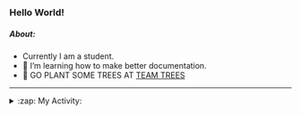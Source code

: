 ### Hello World!

##### About:
- Currently I am a student.
- 🌱 I’m learning how to make better documentation.
- 🌱 GO PLANT SOME TREES AT [TEAM TREES](https://teamtrees.org/)

---
<details>
  <summary>:zap: My Activity:</summary>
  
<!--START_SECTION:waka-->
![Code Time](http://img.shields.io/badge/Code%20Time-1%2C008%20hrs%2014%20mins-blue)

**I'm a Night 🦉** 

```text
🌞 Morning    95 commits     ███░░░░░░░░░░░░░░░░░░░░░░   13.46% 
🌆 Daytime    153 commits    █████░░░░░░░░░░░░░░░░░░░░   21.67% 
🌃 Evening    217 commits    ███████░░░░░░░░░░░░░░░░░░   30.74% 
🌙 Night      241 commits    ████████░░░░░░░░░░░░░░░░░   34.14%

```
📅 **I'm Most Productive on Tuesday** 

```text
Monday       107 commits    ███░░░░░░░░░░░░░░░░░░░░░░   15.16% 
Tuesday      133 commits    ████░░░░░░░░░░░░░░░░░░░░░   18.84% 
Wednesday    78 commits     ██░░░░░░░░░░░░░░░░░░░░░░░   11.05% 
Thursday     100 commits    ███░░░░░░░░░░░░░░░░░░░░░░   14.16% 
Friday       97 commits     ███░░░░░░░░░░░░░░░░░░░░░░   13.74% 
Saturday     81 commits     ██░░░░░░░░░░░░░░░░░░░░░░░   11.47% 
Sunday       110 commits    ████░░░░░░░░░░░░░░░░░░░░░   15.58%

```


📊 **This Week I Spent My Time On** 

```text
🔥 Editors: 
VS Code                  9 hrs 12 mins       █████████████████████████   100.0%

🐱‍💻 Projects: 
CSF22                    4 hrs 19 mins       ███████████░░░░░░░░░░░░░░   47.04% 
praise-demo              2 hrs 34 mins       ███████░░░░░░░░░░░░░░░░░░   28.02% 
file-utils               2 hrs 17 mins       ██████░░░░░░░░░░░░░░░░░░░   24.94%

```


 Last Updated on 23/01/2023 10:04:15 UTC
<!--END_SECTION:waka-->
</details>
